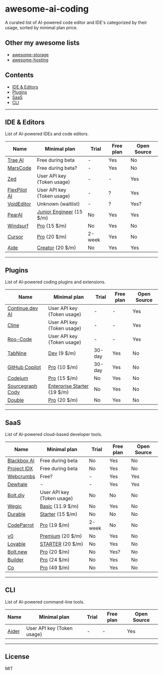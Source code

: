 # awesome-ai-coding

A curated list of AI-powered code editor and IDE's categorized by their usage, sorted by minimal plan price.

## Other my awesome lists

- [awesome-storage](https://github.com/dalisoft/awesome-storage)
- [awesome-hosting](https://github.com/dalisoft/awesome-hosting)

## Contents

- [IDE & Editors](#ide--editors)
- [Plugins](#plugins)
- [SaaS](#saas)
- [CLI](#cli)

---

## IDE & Editors

List of AI-powered IDEs and code editors.

| Name                                     | Minimal plan                                            | Trial  | Free plan | Open Source |
| ---------------------------------------- | ------------------------------------------------------- | ------ | --------- | ----------- |
| [Trae AI](https://trae.ai)               | Free during beta                                        | -      | Yes       | No          |
| [MarsCode](https://www.marscode.com)     | Free during beta?                                       | -      | Yes       | No          |
| [Zed](https://zed.dev)                   | User API key (Token usage)                              | -      | -         | Yes         |
| [FlexPilot AI](https://flexpilot.ai)     | User API key (Token usage)                              | -      | ?         | Yes         |
| [VoidEditor](https://voideditor.com)     | Unknown (waitlist)                                      | -      | ?         | Yes?        |
| [PearAI](https://trypear.ai)             | [Junior Engineer](https://trypear.ai/pricing) (15 \$/m) | No     | Yes       | Yes         |
| [Windsurf](https://codeium.com/windsurf) | [Pro](https://codeium.com/pricing) (15 \$/m)            | No     | Yes       | No          |
| [Cursor](https://www.cursor.com)         | [Pro](https://www.cursor.com/pricing) (20 \$/m)         | 2-week | Yes       | No          |
| [Aide](https://aide.dev)                 | [Creator](https://aide.dev/pricing) (20 \$/m)           | No     | Yes       | Yes         |

---

## Plugins

List of AI-powered coding plugins and extensions.

| Name                                                  | Minimal plan                                                         | Trial  | Free plan | Open Source |
| ----------------------------------------------------- | -------------------------------------------------------------------- | ------ | --------- | ----------- |
| [Continue.dev AI](https://continue.dev)               | User API key (Token usage)                                           | -      | -         | Yes         |
| [Cline](https://github.com/cline/cline)               | User API key (Token usage)                                           | -      | -         | Yes         |
| [Roo-Code](https://github.com/RooVetGit/Roo-Code)     | User API key (Token usage)                                           | -      | -         | Yes         |
| [TabNine](https://www.tabnine.com)                    | [Dev](https://www.tabnine.com/pricing) (9 \$/m)                      | 30-day | Yes       | No          |
| [GitHub Copilot](https://github.com/features/copilot) | [Pro](https://github.com/features/copilot/plans) (10 \$/m)           | 30-day | Yes       | No          |
| [Codeium](https://codeium.com)                        | [Pro](https://codeium.com/pricing) (15 \$/m)                         | No     | Yes       | No          |
| [Sourcegraph Cody](https://sourcegraph.com/cody)      | [Enterprise Starter](https://sourcegraph.com/cody/pricing) (19 \$/m) | No     | Yes       | No          |
| [Double](https://double.bot)                          | [Pro](https://docs.double.bot/pricing) (20 \$/m)                     | No     | Yes       | No          |

---

## SaaS

List of AI-powered cloud-based developer tools.

| Name                                           | Minimal plan                                      | Trial  | Free plan | Open Source |
| ---------------------------------------------- | ------------------------------------------------- | ------ | --------- | ----------- |
| [Blackbox AI](https://blackbox.ai)             | Free during beta                                  | No     | Yes       | No          |
| [Project IDX](https://idx.dev)                 | Free during beta                                  | No     | Yes       | No          |
| [Webcrumbs](https://www.webcrumbs.org)         | Free?                                             | -      | Yes       | Yes         |
| [Dewhale](https://github.com/Yuyz0112/dewhale) | -                                                 | -      | Yes       | Yes         |
| [Bolt.diy](https://bolt.diy)                   | User API key (Token usage)                        | No     | No        | No          |
| [Wegic](https://wegic.ai)                      | [Basic](https://wegic.ai/pricing) (11.9 \$/m)     | No     | Yes       | No          |
| [Durable](https://durable.co)                  | [Starter](https://durable.co/pricing) (15 \$/m)   | No     | No        | No          |
| [CodeParrot](https://codeparrot.ai)            | [Pro](https://codeparrot.ai/pricing) (19 \$/m)    | 2-week | No        | No          |
| [v0](https://v0.dev)                           | [Premium](https://v0.dev/pricing) (20 \$/m)       | No     | Yes       | No          |
| [Lovable](https://lovable.dev)                 | [STARTER](https://lovable.dev) (20 \$/m)          | No     | Yes       | No          |
| [Bolt.new](https://bolt.new)                   | [Pro](https://bolt.new) (20 \$/m)                 | No     | Yes?      | No          |
| [Builder](https://builder.io)                  | [Pro](https://www.builder.io/m/pricing) (24 \$/m) | No     | Yes       | No          |
| [Co](https://www.co.dev)                       | [Pro](https://www.co.dev/pricing) (49 \$/m)       | No     | Yes       | No          |

---

## CLI

List of AI-powered command-line tools.

| Name                        | Minimal plan               | Trial | Free plan | Open Source |
| --------------------------- | -------------------------- | ----- | --------- | ----------- |
| [Aider](https://aider.chat) | User API key (Token usage) | -     | -         | Yes         |

---

## License

MIT
